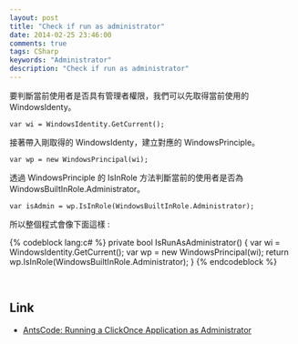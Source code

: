 ```yaml
---
layout: post
title: "Check if run as administrator"
date: 2014-02-25 23:46:00
comments: true
tags: CSharp
keywords: "Administrator"
description: "Check if run as administrator"
---
```


要判斷當前使用者是否具有管理者權限，我們可以先取得當前使用的 WindowsIdenty。 

<!-- More -->
    var wi = WindowsIdentity.GetCurrent();


接著帶入剛取得的 WindowsIdenty，建立對應的 WindowsPrinciple。 

    var wp = new WindowsPrincipal(wi);


透過 WindowsPrinciple 的 IsInRole 方法判斷當前的使用者是否為 WindowsBuiltInRole.Administrator。 

    var isAdmin = wp.IsInRole(WindowsBuiltInRole.Administrator);


所以整個程式會像下面這樣 : 

{% codeblock lang:c# %} 
private bool IsRunAsAdministrator() 
{
    var wi = WindowsIdentity.GetCurrent(); 
    var wp = new WindowsPrincipal(wi); 
    return wp.IsInRole(WindowsBuiltInRole.Administrator);
}
{% endcodeblock %}

<br/>

Link
-----
* [AntsCode: Running a ClickOnce Application as Administrator](http://antscode.blogspot.tw/2011/02/running-clickonce-application-as.html)
